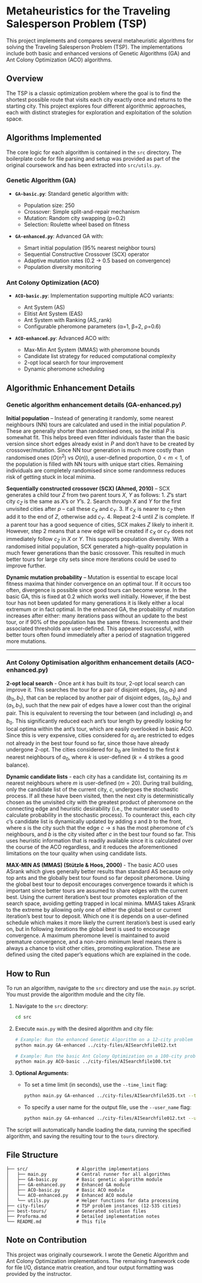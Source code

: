 # Metaheuristics for the Traveling Salesperson Problem (TSP)

This project implements and compares several metaheuristic algorithms for solving the Traveling Salesperson Problem (TSP). The implementations include both basic and enhanced versions of Genetic Algorithms (GA) and Ant Colony Optimization (ACO) algorithms.

## Overview

The TSP is a classic optimization problem where the goal is to find the shortest possible route that visits each city exactly once and returns to the starting city. This project explores four different algorithmic approaches, each with distinct strategies for exploration and exploitation of the solution space.

## Algorithms Implemented

The core logic for each algorithm is contained in the `src` directory. The boilerplate code for file parsing and setup was provided as part of the original coursework and has been extracted into `src/utils.py`.

### Genetic Algorithm (GA)
- **`GA-basic.py`**: Standard genetic algorithm with:
  - Population size: 250
  - Crossover: Simple split-and-repair mechanism  
  - Mutation: Random city swapping (p=0.2)
  - Selection: Roulette wheel based on fitness

- **`GA-enhanced.py`**: Advanced GA with:
  - Smart initial population (95% nearest neighbor tours)
  - Sequential Constructive Crossover (SCX) operator
  - Adaptive mutation rates (0.2 → 0.5 based on convergence)
  - Population diversity monitoring

### Ant Colony Optimization (ACO)
- **`ACO-basic.py`**: Implementation supporting multiple ACO variants:
  - Ant System (AS)
  - Elitist Ant System (EAS) 
  - Ant System with Ranking (AS_rank)
  - Configurable pheromone parameters (α=1, β=2, ρ=0.6)

- **`ACO-enhanced.py`**: Advanced ACO with:
  - Max-Min Ant System (MMAS) with pheromone bounds
  - Candidate list strategy for reduced computational complexity
  - 2-opt local search for tour improvement
  - Dynamic pheromone scheduling

## Algorithmic Enhancement Details

### Genetic algorithm enhancement details (GA-enhanced.py)

**Initial population** – Instead of generating it randomly, some nearest neighbours (NN) tours are calculated and used in the initial population $P$. These are generally shorter than randomised ones, so the initial $P$ is somewhat fit. This helps breed even fitter individuals faster than the basic version since short edges already exist in $P$ and don’t have to be created by crossover/mutation. Since NN tour generation is much more costly than randomised ones ($O(n^2)$ vs $O(n)$), a user-defined proportion, $0 < m < 1$, of the population is filled with NN tours with unique start cities. Remaining individuals are completely randomised since some randomness reduces risk of getting stuck in local minima.

**Sequentially constructed crossover (SCX) (Ahmed, 2010)** – SCX generates a child tour $Z$ from two parent tours $X$, $Y$ as follows: 1. $Z$’s start city $c_Z$ is the same as $X$’s or $Y$’s. 2. Search through $X$ and $Y$ for the first unvisited cities after $p$ – call these $c_X$ and $c_Y$. 3. If $c_X$ is nearer to $c_Z$ then add it to the end of $Z$, otherwise add $c_Y$. 4. Repeat 2-4 until $Z$ is complete. If a parent tour has a good sequence of cities, SCX makes $Z$ likely to inherit it. However, step 2 means that a new edge will be created if $c_X$ or $c_Y$ does not immediately follow $c_Z$ in $X$ or $Y$. This supports population diversity. With a randomised initial population, SCX generated a high-quality population in much fewer generations than the basic crossover. This resulted in much better tours for large city sets since more iterations could be used to improve further.

**Dynamic mutation probability** – Mutation is essential to escape local fitness maxima that hinder convergence on an optimal tour. If it occurs too often, divergence is possible since good tours can become worse. In the basic GA, this is fixed at 0.2 which works well initially. However, if the best tour has not been updated for many generations it is likely either a local extremum or in fact optimal. In the enhanced GA, the probability of mutation increases after either: many iterations pass without an update to the best tour, or if 90% of the population has the same fitness. Increments and their associated thresholds are user-defined. This appeared successful, with better tours often found immediately after a period of stagnation triggered more mutations.

---
### Ant Colony Optimisation algorithm enhancement details (ACO-enhanced.py)

**2-opt local search** - Once ant $k$ has built its tour, 2-opt local search can improve it. This searches the tour for a pair of disjoint edges, $(a_0, a_1)$ and $(b_0, b_1)$, that can be replaced by another pair of disjoint edges, $(a_0, b_0)$ and $(a_1, b_1)$, such that the new pair of edges have a lower cost than the original pair. This is equivalent to reversing the tour between (and including) $a_1$ and $b_0$. This significantly reduced each ant’s tour length by greedily looking for local optima within the ant’s tour, which are easily overlooked in basic ACO. Since this is very expensive, cities considered for $a_0$ are restricted to edges not already in the best tour found so far, since those have already undergone 2-opt. The cities considered for $b_0$ are limited to the first $k$ nearest neighbours of $a_0$, where $k$ is user-defined ($k=4$ strikes a good balance).

**Dynamic candidate lists** - each city has a candidate list, containing its $m$ nearest neighbours where $m$ is user-defined ($m=20$). During trail building, only the candidate list of the current city, $c$, undergoes the stochastic process. If all these have been visited, then the next city is deterministically chosen as the unvisited city with the greatest product of pheromone on the connecting edge and heuristic desirability (i.e., the numerator used to calculate probability in the stochastic process). To counteract this, each city $c$’s candidate list is dynamically updated by adding $s$ and $b$ to the front, where $s$ is the city such that the edge $c \rightarrow s$ has the most pheromone of $c$’s neighbours, and $b$ is the city visited after $c$ in the best tour found so far. This uses heuristic information that is readily available since it is calculated over the course of the ACO regardless, and it reduces the aforementioned limitations on the tour quality when using candidate lists.

**MAX-MIN AS (MMAS) (Stützle & Hoos, 2000)** - The basic ACO uses ASrank which gives generally better results than standard AS because only top ants and the globally best tour found so far deposit pheromone. Using the global best tour to deposit encourages convergence towards it which is important since better tours are assumed to share edges with the current best. Using the current iteration’s best tour promotes exploration of the search space, avoiding getting trapped in local minima. MMAS takes ASrank to the extreme by allowing only one of either the global best or current iteration’s best tour to deposit. Which one it is depends on a user-defined schedule which makes it more likely the current iteration’s best is used early on, but in following iterations the global best is used to encourage convergence. A maximum pheromone level is maintained to avoid premature convergence, and a non-zero minimum level means there is always a chance to visit other cities, promoting exploration. These are defined using the cited paper’s equations which are explained in the code.

## How to Run

To run an algorithm, navigate to the `src` directory and use the `main.py` script. You must provide the algorithm module and the city file.

1.  Navigate to the `src` directory:
    ```bash
    cd src
    ```
2.  Execute `main.py` with the desired algorithm and city file:
    ```bash
    # Example: Run the enhanced Genetic Algorithm on a 12-city problem
    python main.py GA-enhanced ../city-files/AISearchfile012.txt

    # Example: Run the basic Ant Colony Optimization on a 100-city problem
    python main.py ACO-basic ../city-files/AISearchfile100.txt
    ```

3.  **Optional Arguments:**
    -   To set a time limit (in seconds), use the `--time_limit` flag:
        ```bash
        python main.py GA-enhanced ../city-files/AISearchfile535.txt --time_limit 60
        ```
    -   To specify a user name for the output file, use the `--user_name` flag:
        ```bash
        python main.py GA-enhanced ../city-files/AISearchfile012.txt --user_name MyUsername
        ```

The script will automatically handle loading the data, running the specified algorithm, and saving the resulting tour to the `tours` directory.

## File Structure

```
├── src/                  # Algorithm implementations
│   ├── main.py           # Central runner for all algorithms
│   ├── GA-basic.py       # Basic genetic algorithm module
│   ├── GA-enhanced.py    # Enhanced GA module
│   ├── ACO-basic.py      # Basic ACO module
│   └── ACO-enhanced.py   # Enhanced ACO module
│   └── utils.py          # Helper functions for data processing
├── city-files/           # TSP problem instances (12-535 cities)
├── best-tours/           # Generated solution files
├── Proforma.md           # Detailed implementation notes
└── README.md             # This file
```

## Note on Contribution

This project was originally coursework. I wrote the Genetic Algorithm and Ant Colony Optimization implementations. The remaining framework code for file I/O, distance matrix creation, and tour output formatting was provided by the instructor.

